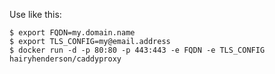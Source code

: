 Use like this:

```console
$ export FQDN=my.domain.name
$ export TLS_CONFIG=my@email.address
$ docker run -d -p 80:80 -p 443:443 -e FQDN -e TLS_CONFIG hairyhenderson/caddyproxy
```
